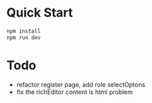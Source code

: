 # Quick Start

```bash
npm install
npm run dev
```

# Todo
- refactor register page, add role selectOptons
- fix the richEditor content is html problem